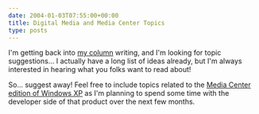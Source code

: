 ```yaml
---
date: 2004-01-03T07:55:00+00:00
title: Digital Media and Media Center Topics
type: posts
---
```

I'm getting back into [my column](http://msdn.microsoft.com/vbasic/using/columns/code4fun/default.aspx) writing, and I'm looking for topic suggestions... I actually have a long list of ideas already, but I'm always interested in hearing what you folks want to read about!

So... suggest away! Feel free to include topics related to the [Media Center edition of Windows XP](http://www.microsoft.com/windowsxp/mediacenter/) as I'm planning to spend some time with the developer side of that product over the next few months.
